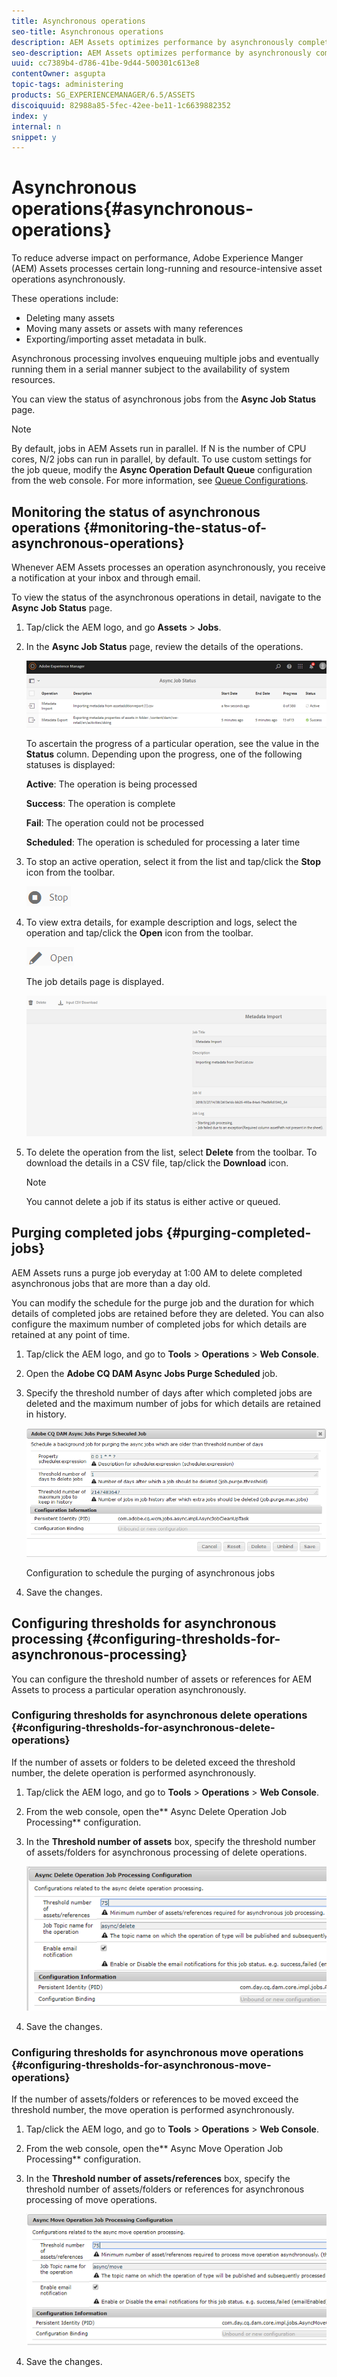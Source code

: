 ```yaml
---
title: Asynchronous operations
seo-title: Asynchronous operations
description: AEM Assets optimizes performance by asynchronously completing some resource-intensive tasks.
seo-description: AEM Assets optimizes performance by asynchronously completing some resource-intensive tasks.
uuid: cc7389b4-d786-41be-9d44-500301c613e8
contentOwner: asgupta
topic-tags: administering
products: SG_EXPERIENCEMANAGER/6.5/ASSETS
discoiquuid: 82988a85-5fec-42ee-be11-1c6639882352
index: y
internal: n
snippet: y
---
```


# Asynchronous operations{#asynchronous-operations}

To reduce adverse impact on performance, Adobe Experience Manger (AEM) Assets processes certain long-running and resource-intensive asset operations asynchronously.

These operations include:

* Deleting many assets
* Moving many assets or assets with many references 
* Exporting/importing asset metadata in bulk.

Asynchronous processing involves enqueuing multiple jobs and eventually running them in a serial manner subject to the availability of system resources.

You can view the status of asynchronous jobs from the **Async Job Status** page.

<!--
Comment Type: annotation
Last Modified By: igurjar
Last Modified Date: 2018-03-28T02:06:55.032-0400
it should be assets instead of subassets
-->

<!--
Comment Type: annotation
Last Modified By: igurjar
Last Modified Date: 2018-03-28T02:20:53.821-0400
Jobs runs in parallel. BY default N/2 jobs can run in parallel, where N is no of CPU cores. It is configurable from config manager config with name : Async Operation Default Queue Config. more info:https://sling.apache.org/documentation/bundles/apache-sling-eventing-and-job-handling.html#job-handling
-->

>[!NOTE]
>
>By default, jobs in AEM Assets run in parallel. If N is the number of CPU cores, N/2 jobs can run in parallel, by default. To use custom settings for the job queue, modify the **Async Operation Default Queue** configuration from the web console. For more information, see [Queue Configurations](https://sling.apache.org/documentation/bundles/apache-sling-eventing-and-job-handling.html#queue-configurations).

## Monitoring the status of asynchronous operations {#monitoring-the-status-of-asynchronous-operations}

Whenever AEM Assets processes an operation asynchronously, you receive a notification at your inbox and through email.

To view the status of the asynchronous operations in detail, navigate to the **Async Job Status** page.

<!--
Comment Type: annotation
Last Modified By: igurjar
Last Modified Date: 2018-03-28T02:28:29.061-0400
Notification is sent on job completion. failure or success
-->

1. Tap/click the AEM logo, and go **Assets** &gt; **Jobs**.
1. In the **Async Job Status** page, review the details of the operations.

   ![](assets/job_status.png)

   To ascertain the progress of a particular operation, see the value in the **Status** column. Depending upon the progress, one of the following statuses is displayed:

   **Active**: The operation is being processed

   **Success**: The operation is complete

   **Fail**: The operation could not be processed

   **Scheduled**: The operation is scheduled for processing a later time

1. To stop an active operation, select it from the list and tap/click the **Stop** icon from the toolbar.

   ![](assets/stop_icon.png)

1. To view extra details, for example description and logs, select the operation and tap/click the **Open** icon from the toolbar.

   ![](assets/open_icon.png)

   The job details page is displayed.

   ![](assets/job_details.png)

1. To delete the operation from the list, select **Delete** from the toolbar. To download the details in a CSV file, tap/click the **Download** icon.

   <!--
   Comment Type: annotation
   Last Modified By: igurjar
   Last Modified Date: 2018-03-28T02:24:38.141-0400
   To delete the job. A running job can't be deleted.
   -->

   >[!NOTE]
   >
   >You cannot delete a job if its status is either active or queued.

## Purging completed jobs {#purging-completed-jobs}

<!--
Comment Type: annotation
Last Modified By: igurjar
Last Modified Date: 2018-03-28T02:24:52.365-0400
Jobs
-->

AEM Assets runs a purge job everyday at 1:00 AM to delete completed asynchronous jobs that are more than a day old.

You can modify the schedule for the purge job and the duration for which details of completed jobs are retained before they are deleted. You can also configure the maximum number of completed jobs for which details are retained at any point of time.

<!--
Comment Type: annotation
Last Modified By: igurjar
Last Modified Date: 2018-03-28T02:28:19.751-0400
OOTB this is scheduled to run everyday at 1.00am. It should be changes according to the need. if there are more jobs it should be scheduled more often.
-->

1. Tap/click the AEM logo, and go to **Tools** &gt; **Operations** &gt; **Web Console**.
1. Open the **Adobe CQ DAM Async Jobs Purge Scheduled** job.
1. Specify the threshold number of days after which completed jobs are deleted and the maximum number of jobs for which details are retained in history.

   ![Configuration to schedule the purging of asynchronous jobs](assets/configmgr_purge_asyncjobs.png)

   Configuration to schedule the purging of asynchronous jobs

1. Save the changes.

## Configuring thresholds for asynchronous processing {#configuring-thresholds-for-asynchronous-processing}

You can configure the threshold number of assets or references for AEM Assets to process a particular operation asynchronously.

### Configuring thresholds for asynchronous delete operations {#configuring-thresholds-for-asynchronous-delete-operations}

If the number of assets or folders to be deleted exceed the threshold number, the delete operation is performed asynchronously.

1. Tap/click the AEM logo, and go to **Tools** &gt; **Operations** &gt; **Web Console**.
1. From the web console, open the** Async Delete Operation Job Processing** configuration.
1. In the **Threshold number of assets** box, specify the threshold number of assets/folders for asynchronous processing of delete operations.

   ![](assets/delete_threshold.png)

1. Save the changes.

### Configuring thresholds for asynchronous move operations {#configuring-thresholds-for-asynchronous-move-operations}

If the number of assets/folders or references to be moved exceed the threshold number, the move operation is performed asynchronously.

1. Tap/click the AEM logo, and go to **Tools** &gt; **Operations** &gt; **Web Console**.
1. From the web console, open the** Async Move Operation Job Processing** configuration.
1. In the **Threshold number of assets/references** box, specify the threshold number of assets/folders or references for asynchronous processing of move operations.

   ![](assets/move_threshold.png)

1. Save the changes.

